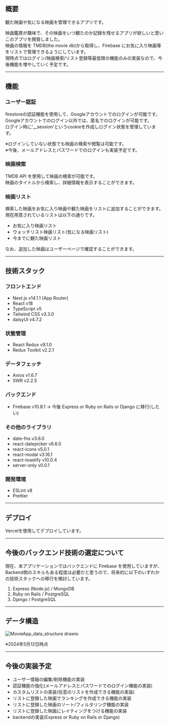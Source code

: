 ## 概要

観た映画や気になる映画を管理できるアプリです。

映画鑑賞が趣味で、その映画をいつ観たのか記録を残せるアプリが欲しいと思いこのアプリを開発しました。<br>
映画の情報を TMDB(the movie db)から取得し、Firebase にお気に入り映画等をリストで管理できるようにしています。<br>
現時点ではログイン/映画検索/リスト登録等最低限の機能のみの実装なので、今後機能を増やしていく予定です。

---

## 機能

### ユーザー認証
firestoreの認証機能を使用して、Googleアカウントでのログインが可能です。<br>
Googleアカウントでのログイン以外では、匿名でのログインが可能です。<br>
ログイン時に'__session'というcookieを作成しログイン状態を管理しています。


※ログインしていない状態でも映画の検索や閲覧は可能です。<br>
※今後、メールアドレスとパスワードでのログインも実装予定です。


### 映画検索
TMDB API を使用して映画の検索が可能です。<br>
映画のタイトルから検索し、詳細情報を表示することができます。


### 映画リスト
検索した映画をお気に入り映画や観た映画をリストに追加することができます。<br>
現在用意されているリストは以下の通りです。

- お気に入り映画リスト
- ウォッチリスト映画リスト(気になる映画リスト) 
- 今までに観た映画リスト


なお、追加した映画はユーザーページで確認することができます。

---

## 技術スタック

### フロントエンド

- Next.js v14.1.1 (App Router)
- React v18
- TypeScript v5
- Tailwind CSS v3.3.0
- daisyUI v4.7.2

### 状態管理

- React Redux v9.1.0
- Redux Toolkit v2.2.1

### データフェッチ

- Axios v1.6.7
- SWR v2.2.5

### バックエンド

- Firebase v10.8.1
  → 今後 Express or Ruby on Rails or Django に移行(したい)

### その他のライブラリ

- date-fns v3.6.0
- react-datepicker v6.6.0
- react-icons v5.0.1
- react-modal v3.16.1
- react-toastify v10.0.4
- server-only v0.0.1

### 開発環境

- ESLint v8
- Prettier

---

## デプロイ
Vercelを使用してデプロイしています。

---

## 今後のバックエンド技術の選定について

現在、本アプリケーションではバックエンドに Firebase を使用していますが、Backend側のスキルもある程度は必要だと思うので、将来的に以下のいずれかの技術スタックへの移行を検討しています。


1. Express (Node.js) / MongoDB
2. Ruby on Rails / PostgreSQL
3. Django / PostgreSQL

---

## データ構造
![MovieApp_data_structure drawio](https://github.com/canopus-m-satoshi/movie-app/assets/58695418/327e4799-9518-452d-a4e6-f5e227cfab49)


※2024年5月12日時点

---

## 今後の実装予定
- ユーザー情報の編集/削除機能の実装
- 認証機能の強化(メールアドレスとパスワードでのログイン機能の実装)
- カスタムリストの実装(任意のリストを作成できる機能の実装)
- リストに登録した映画でランキングを作成できる機能の実装
- リストに登録した映画のソート/フィルタリング機能の実装
- リストに登録した映画にレイティングをつける機能の実装
- backendの実装(Express or Ruby on Rails or Django)
